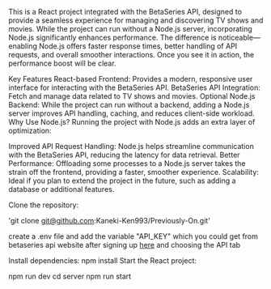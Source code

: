 This is a React project integrated with the BetaSeries API, designed to provide a seamless experience for managing and discovering TV shows and movies. While the project can run without a Node.js server, incorporating Node.js significantly enhances performance. The difference is noticeable—enabling Node.js offers faster response times, better handling of API requests, and overall smoother interactions. Once you see it in action, the performance boost will be clear.

Key Features
React-based Frontend: Provides a modern, responsive user interface for interacting with the BetaSeries API.
BetaSeries API Integration: Fetch and manage data related to TV shows and movies.
Optional Node.js Backend: While the project can run without a backend, adding a Node.js server improves API handling, caching, and reduces client-side workload.
Why Use Node.js?
Running the project with Node.js adds an extra layer of optimization:

Improved API Request Handling: Node.js helps streamline communication with the BetaSeries API, reducing the latency for data retrieval.
Better Performance: Offloading some processes to a Node.js server takes the strain off the frontend, providing a faster, smoother experience.
Scalability: Ideal if you plan to extend the project in the future, such as adding a database or additional features.


Clone the repository:

'git clone git@github.com:Kaneki-Ken993/Previously-On.git'

create a .env file and add the variable "API_KEY" which you could get from betaseries api website after signing up [here](https://www.betaseries.com/) and choosing the API tab

Install dependencies:
npm install
Start the React project:

npm run dev
cd server 
npm run start
